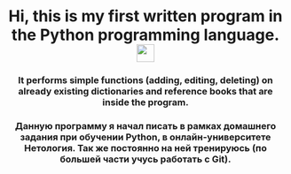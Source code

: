 <h1 align="center">Hi, this is my first written program in the Python programming language.</a> 
<img src="https://github.com/blackcater/blackcater/raw/main/images/Hi.gif" height="32"/></h1>
<h3 align="center">It performs simple functions (adding, editing, deleting) on already existing dictionaries and reference books that are inside the program.</h3>
<h3 align="center">Данную программу я начал писать в рамках домашнего задания при обучении Python, в онлайн-университете Нетология. Так же постоянно на ней тренируюсь (по большей части учусь работать с Git).</h3>

